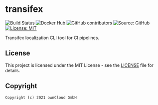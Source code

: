 # transifex

[![Build Status](https://img.shields.io/drone/build/owncloud-ci/transifex?logo=drone&server=https%3A%2F%2Fdrone.owncloud.com)](https://drone.owncloud.com/owncloud-ci/transifex)
[![Docker Hub](https://img.shields.io/docker/v/owncloudci/transifex?logo=docker&label=dockerhub&sort=semver&logoColor=white)](https://hub.docker.com/r/owncloudci/transifex)
[![GitHub contributors](https://img.shields.io/github/contributors/owncloud-ci/transifex)](https://github.com/owncloud-ci/transifex/graphs/contributors)
[![Source: GitHub](https://img.shields.io/badge/source-github-blue.svg?logo=github&logoColor=white)](https://github.com/owncloud-ci/transifex)
[![License: MIT](https://img.shields.io/github/license/owncloud-ci/transifex)](https://github.com/owncloud-ci/transifex/blob/master/LICENSE)

Transifex localization CLI tool for CI pipelines.

## License

This project is licensed under the MIT License - see the [LICENSE](https://github.com/owncloud-ci/transifex/blob/master/LICENSE) file for details.

## Copyright

```Text
Copyright (c) 2021 ownCloud GmbH
```
